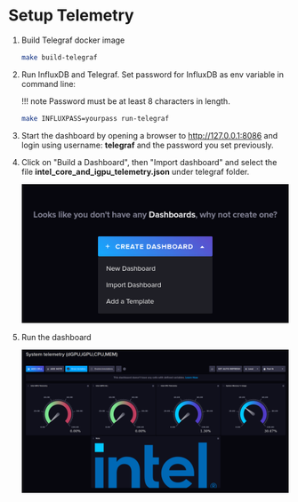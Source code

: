 # Setup Telemetry

1. Build Telegraf docker image

    ```bash
    make build-telegraf
    ```

2. Run InfluxDB and Telegraf. Set password for InfluxDB as env variable in command line:

    !!! note
        Password must be at least 8 characters in length.

    ```bash
    make INFLUXPASS=yourpass run-telegraf
    ```

3. Start the dashboard by opening a browser to <a href="http://127.0.0.1:8086" target="_blank">http://127.0.0.1:8086</a> and login using username: **telegraf** and the password you set previously.

4. Click on "Build a Dashboard", then "Import dashboard" and select the file **intel_core_and_igpu_telemetry.json** under telegraf folder.

    ![Import template](../images/import.png)

5. Run the dashboard

    ![dashboard](../images/dashboard.png)